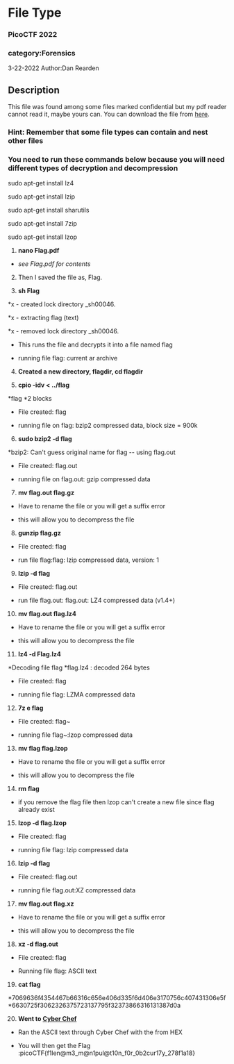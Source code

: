# File Type
### PicoCTF 2022
### category:Forensics
3-22-2022
Author:Dan Rearden

## Description
This file was found among some files marked confidential but my pdf reader cannot read it, maybe yours can. You can download the file from [here](https://artifacts.picoctf.net/c/329/Flag.pdf).

### Hint: Remember that some file types can contain and nest other files

### You need to run these commands below because you will need different types of decryption and decompression

sudo apt-get install lz4

sudo apt-get install lzip

sudo apt-get install sharutils

sudo apt-get install 7zip

sudo apt-get install lzop



1. __nano Flag.pdf__
* _see Flag.pdf for contents_

2. Then I saved the file as, Flag.

3. __sh Flag__

  *x - created lock directory _sh00046.
  
  *x - extracting flag (text)
  
  *x - removed lock directory _sh00046.

  * This runs the file and decrypts it into a file named flag
  
  * running file flag: current ar archive
  

4. __Created a new directory, flagdir, cd flagdir__

5. __cpio -idv < ../flag__
  
  *flag
  *2 blocks

  * File created: flag
  
  * running file on flag: bzip2 compressed data, block size = 900k

6. __sudo bzip2 -d flag__

  *bzip2: Can't guess original name for flag -- using flag.out

  * File created: flag.out
  
  * running file on flag.out: gzip compressed data

7. __mv flag.out flag.gz__

  * Have to rename the file or you will get a suffix error
  
  * this will allow you to decompress the file

8. __gunzip flag.gz__

  * File created: flag
  
  * run file flag:flag: lzip compressed data, version: 1

9. __lzip -d flag__

  * File created: flag.out
  
  * run file flag.out: flag.out: LZ4 compressed data (v1.4+)

10. __mv flag.out flag.lz4__
  
  * Have to rename the file or you will get a suffix error
  
  * this will allow you to decompress the file

11. __lz4 -d Flag.lz4__

  *Decoding file flag 
  *flag.lz4             : decoded 264 bytes  

  * File created: flag
  
  * running file flag: LZMA compressed data

12. __7z e flag__
  
  * File created: flag~
  
  * running file flag~:lzop compressed data


13. __mv flag flag.lzop__
  
  * Have to rename the file or you will get a suffix error
  
  * this will allow you to decompress the file

14. __rm flag__

  * if you remove the flag file then lzop can't create a new file since flag already exist

15. __lzop -d flag.lzop__
  
  * File created: flag
  
  * running file flag: lzip compressed data

16. __lzip -d flag__
  
  * File created: flag.out
  
  * running file flag.out:XZ compressed data

17. __mv flag.out flag.xz__

  * Have to rename the file or you will get a suffix error
  
  * this will allow you to decompress the file

18. __xz -d flag.out__

  * File created: flag
  
  * Running file flag: ASCII text

19. __cat flag__
  
  *7069636f4354467b66316c656e406d335f6d406e3170756c407431306e5f
  *6630725f3062326375723137795f32373866316131387d0a

20.  __Went to [Cyber Chef](https://gchq.github.io/CyberChef/)__
  
  * Ran the ASCII text through Cyber Chef with the from HEX 
  
  * You will then get the Flag :picoCTF{f1len@m3_m@n1pul@t10n_f0r_0b2cur17y_278f1a18}
